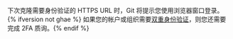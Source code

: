 下次克隆需要身份验证的 HTTPS URL 时，Git 将提示您使用浏览器窗口登录。 {% ifversion not ghae %} 如果您的帐户或组织需要[双重身份验证](/github/authenticating-to-github/securing-your-account-with-two-factor-authentication-2fa)，则您还需要完成 2FA 质询。{% endif %}
